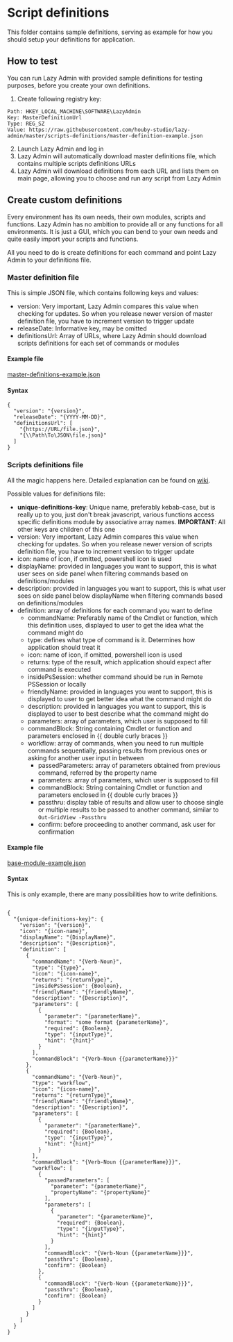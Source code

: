 # Script definitions

This folder contains sample definitions, serving as example for how you should setup your definitions for application.

## How to test

You can run Lazy Admin with provided sample definitions for testing purposes, before you create your own definitions.  

1. Create following registry key:
```
Path: HKEY_LOCAL_MACHINE\SOFTWARE\LazyAdmin
Key: MasterDefinitionUrl
Type: REG_SZ
Value: https://raw.githubusercontent.com/houby-studio/lazy-admin/master/scripts-definitions/master-definition-example.json
```
2. Launch Lazy Admin and log in
3. Lazy Admin will automatically download master definitions file, which contains multiple scripts definitions URLs
4. Lazy Admin will download definitions from each URL and lists them on main page, allowing you to choose and run any script from Lazy Admin

## Create custom definitions

Every environment has its own needs, their own modules, scripts and functions. Lazy Admin has no ambition to provide all or any functions for all environments. It is just a GUI, which you can bend to your own needs and quite easily import your scripts and functions.

All you need to do is create definitions for each command and point Lazy Admin to your definitions file.

### Master definition file

This is simple JSON file, which contains following keys and values:

* version: Very important, Lazy Admin compares this value when checking for updates. So when you release newer version of master definition file, you have to increment version to trigger update
* releaseDate: Informative key, may be omitted
* definitionsUrl: Array of URLs, where Lazy Admin should download scripts definitions for each set of commands or modules

#### Example file 
[master-definitions-example.json](master-definition-example.json)

#### Syntax

```
{
  "version": "{version}",
  "releaseDate": "{YYYY-MM-DD}",
  "definitionsUrl": [
    "{https://URL/file.json}",
    "{\\Path\To\JSON\file.json}"
  ]
}
```

### Scripts definitions file

All the magic happens here. Detailed explanation can be found on [wiki](https://github.com/houby-studio/lazy-admin/wiki/Definitions-files).

Possible values for definitions file:

* **unique-definitions-key**: Unique name, preferably kebab-case, but is really up to you, just don't break javascript, various functions access specific definitions module by associative array names. 
**IMPORTANT**: All other keys are children of this one
* version: Very important, Lazy Admin compares this value when checking for updates. So when you release newer version of scripts definition file, you have to increment version to trigger update
* icon: name of icon, if omitted, powershell icon is used
* displayName: provided in languages you want to support, this is what user sees on side panel when filtering commands based on definitions/modules
* description: provided in languages you want to support, this is what user sees on side panel below displayName when filtering commands based on definitions/modules
* definition: array of definitions for each command you want to define
    * commandName: Preferably name of the Cmdlet or function, which this definition uses, displayed to user to get the idea what the command might do
    * type: defines what type of command is it. Determines how application should treat it
    * icon: name of icon, if omitted, powershell icon is used
    * returns: type of the result, which application should expect after command is executed
    * insidePsSession: whether command should be run in Remote PSSession or locally
    * friendlyName: provided in languages you want to support, this is displayed to user to get better idea what the command might do
    * description: provided in languages you want to support, this is displayed to user to best describe what the command might do
    * parameters: array of parameters, which user is supposed to fill
    * commandBlock: String containing Cmdlet or function and parameters enclosed in {{ double curly braces }}
    * workflow: array of commands, when you need to run multiple commands sequentially, passing results from previous ones or asking for another user input in between
        * passedParameters: array of parameters obtained from previous command, referred by the property name
        * parameters: array of parameters, which user is supposed to fill
        * commandBlock: String containing Cmdlet or function and parameters enclosed in {{ double curly braces }}
        * passthru: display table of results and allow user to choose single or multiple results to be passed to another command, similar to `Out-GridView -Passthru`
        * confirm: before proceeding to another command, ask user for confirmation

#### Example file 
[base-module-example.json](base-module-example.json)

#### Syntax

This is only example, there are many possibilities how to write definitions.

```

{
  "{unique-definitions-key}": {
    "version": "{version}",
    "icon": "{icon-name}",
    "displayName": "{DisplayName}",
    "description": "{Description}",
    "definition": [
      {
        "commandName": "{Verb-Noun}",
        "type": "{type}",
        "icon": "{icon-name}",
        "returns": "{returnType}",
        "insidePsSession": {Boolean},
        "friendlyName": "{friendlyName}",
        "description": "{Description}",
        "parameters": [
          {
            "parameter": "{parameterName}",
            "format": "some format {parameterName}",
            "required": {Boolean},
            "type": "{inputType}",
            "hint": "{hint}"
          }
        ],
        "commandBlock": "{Verb-Noun {{parameterName}}}"
      },
      {
        "commandName": "{Verb-Noun}",
        "type": "workflow",
        "icon": "{icon-name}",
        "returns": "{returnType}",
        "friendlyName": "{friendlyName}",
        "description": "{Description}",
        "parameters": [
          {
            "parameter": "{parameterName}",
            "required": {Boolean},
            "type": "{inputType}",
            "hint": "{hint}"
          }
        ],
        "commandBlock": "{Verb-Noun {{parameterName}}}",
        "workflow": [
          {
            "passedParameters": [
              "parameter": "{parameterName}",
              "propertyName": "{propertyName}"
            ],
            "parameters": [
              {
                "parameter": "{parameterName}",
                "required": {Boolean},
                "type": "{inputType}",
                "hint": "{hint}"
              }
            ],
            "commandBlock": "{Verb-Noun {{parameterName}}}",
            "passthru": {Boolean},
            "confirm": {Boolean}
          },
          {
            "commandBlock": "{Verb-Noun {{parameterName}}}",
            "passthru": {Boolean},
            "confirm": {Boolean}
          }
        ]
      }
    ]
  }
}
```